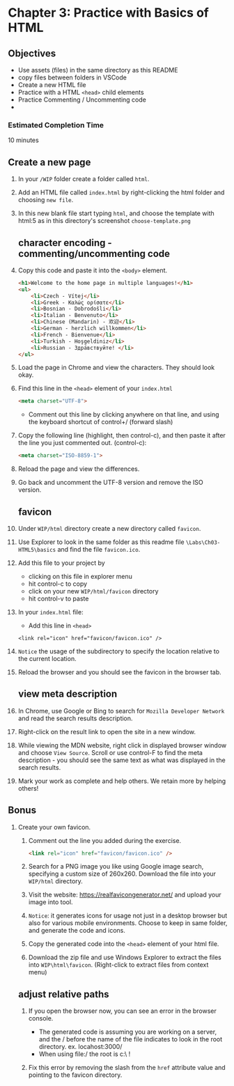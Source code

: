 # Chapter 3: Practice with Basics of HTML 

## Objectives
* Use assets (files) in the same directory as this README
* copy files between folders in VSCode
* Create a new HTML file
* Practice with a HTML `<head>` child elements
* Practice Commenting / Uncommenting code
* 

### Estimated Completion Time 
10 minutes

## Create a new page

1. In your `/WIP` folder create a folder called `html`.

1. Add an HTML file called `index.html` by right-clicking the html folder and choosing `new file`.

1. In this new blank file start typing `html`, and choose the template with html:5 as in this directory's screenshot `choose-template.png`

    ## character encoding - commenting/uncommenting code
1. Copy this code and paste it into the `<body>` element.
    ```html
    <h1>Welcome to the home page in multiple languages!</h1>
    <ul>
        <li>Czech - Vítej</li> 
        <li>Greek - Καλώς ορίσατε</li>
        <li>Bosnian - Dobrodošli</li>
        <li>Italian - Benvenuto</li>
        <li>Chinese (Mandarin) - 欢迎</li>
        <li>German - herzlich willkommen</li>
        <li>French - Bienvenue</li>
        <li>Turkish - Hoşgeldiniz</li>
        <li>Russian - Здра́вствуйте! </li>
    </ul>
    ```

1. Load the page in Chrome and view the characters. They should look okay.

1. Find this line in the `<head>` element of your `index.html` 
    ```html
    <meta charset="UTF-8">
    ```

    * Comment out this line by clicking anywhere on that line, and using the keyboard shortcut of control+/  (forward slash)
    

1. Copy the following line (highlight, then control-c), and then paste it after the line you just commented out. (control-c):
    ```html
    <meta charset="ISO-8859-1">
    ```

1. Reload the page and view the differences.

1. Go back and uncomment the UTF-8 version and remove the ISO version.

    ## favicon
1. Under `WIP/html` directory create a new directory called `favicon`.

1. Use Explorer to look in the same folder as this readme file `\Labs\Ch03-HTML5\basics` and find the file `favicon.ico`.

1. Add this file to your project by
    * clicking on this file in explorer menu
    * hit control-c to copy
    * click on your new `WIP/html/favicon` directory
    * hit control-v to paste

1. In your `index.html` file:
    * Add this line in `<head>`
    ```
    <link rel="icon" href="favicon/favicon.ico" />
    ```

1. `Notice` the usage of the subdirectory to specify the location relative to the current location.

1. Reload the browser and you should see the favicon in the browser tab.

    ## view meta description

1. In Chrome, use Google or Bing to search for `Mozilla Developer Network` and read the search results description.

1. Right-click on the result link to open the site in a new window.  

1. While viewing the MDN website, right click in displayed browser window and choose `View Source`.  Scroll or use control-F to find the meta description - you should see the same text as what was displayed in the search results. 

1. Mark your work as complete and help others. We retain more by helping others!

## Bonus

1. Create your own favicon.
    1. Comment out the line you added during the exercise.
        ```html
        <link rel="icon" href="favicon/favicon.ico" />
        ```
    
    1. Search for a PNG image you like using Google image search, specifying a custom size of 260x260. Download the file into your `WIP/html` directory.

    1. Visit the website: https://realfavicongenerator.net/ and upload your image into tool. 

    1. `Notice`: it generates icons for usage not just in a desktop browser but also for various mobile environments. Choose to keep in same folder, and generate the code and icons.

    1. Copy the generated code into the `<head>` element of your html file. 

    1. Download the zip file and use Windows Explorer to extract the files into `WIP\html\favicon`. (Right-click to extract files from context menu)

    ## adjust relative paths

    1. If you open the browser now, you can see an error in the browser console. 
        * The generated code is assuming you are working on a server, and the / before the name of the file indicates to look in the root directory. ex. locahost:3000/ 
        * When using file:/ the root is c:\ !  
    
    1. Fix this error by removing the slash from the `href` attribute value and pointing to the favicon directory.
